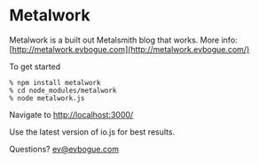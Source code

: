 # Metalwork

Metalwork is a built out Metalsmith blog that works. More info: [http://metalwork.evbogue.com](http://metalwork.evbogue.com/)

To get started

	% npm install metalwork
	% cd node_modules/metalwork
	% node metalwork.js

Navigate to [http://localhost:3000/](http://localhost:3000/)

Use the latest version of io.js for best results.

Questions? [ev@evbogue.com](mailto:ev@evbogue.com)

